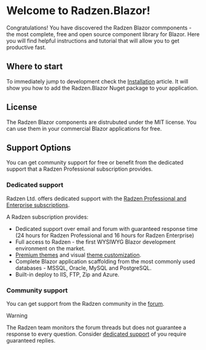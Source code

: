 # Welcome to Radzen.Blazor!

Congratulations! You have discovered the Radzen Blazor commponents - the most complete, free and open source component library for Blazor. Here you will find helpful instructions and tutorial that will allow you to get productive fast.

## Where to start

To immediately jump to development check the [Installation](articles/getting-started/installation) article. It will show
you how to add the Radzen.Blazor Nuget package to your application.

## License

The Radzen Blazor components are distrubuted under the MIT license. You can use them in your commercial Blazor applications for free.

## Support Options

You can get community support for free or benefit from the dedicated support that a Radzen Professional subscription provides.

### Dedicated support

Radzen Ltd. offers dedicated support with the [Radzen Professional and Enterprise subscriptions](https://www.radzen.com/pricing/). 

A Radzen subscription provides:

- Dedicated support over email and forum with guaranteed response time (24 hours for Radzen Professional and 16 hours for Radzen Enterprise)
- Full access to Radzen - the first WYSIWYG Blazor development environment on the market.
- [Premium themes](https://www.radzen.com/documentation/premium-themes/) and visual [theme customization](https://www.radzen.com/documentation/theme-customization/).
- Complete Blazor application scaffolding from the most commonly used databases - MSSQL, Oracle, MySQL and PostgreSQL.
- Built-in deploy to IIS, FTP, Zip and Azure.

### Community support

You can get support from the Radzen community in the [forum](https://forum.radzen.com).

> [!Warning]
> The Radzen team monitors the forum threads but does not guarantee a response to every question. Consider [dedicated support](#dedicated-support) of you require guaranteed replies.
